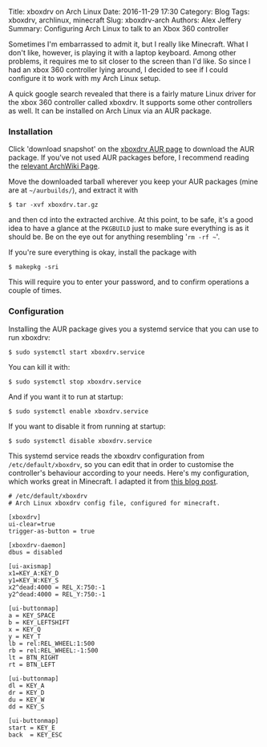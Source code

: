 Title: xboxdrv on Arch Linux
Date: 2016-11-29 17:30
Category: Blog
Tags: xboxdrv, archlinux, minecraft
Slug: xboxdrv-arch
Authors: Alex Jeffery
Summary: Configuring Arch Linux to talk to an Xbox 360 controller

Sometimes I'm embarrassed to admit it, but I really like Minecraft. What I don't like, however, is playing it with a laptop keyboard. Among other problems, it requires me to sit closer to the screen than I'd like. So since I had an xbox 360 controller lying around, I decided to see if I could configure it to work with my Arch Linux setup.

A quick google search revealed that there is a fairly mature Linux driver for the xbox 360 controller called xboxdrv. It supports some other controllers as well. It can be installed on Arch Linux via an AUR package.

### Installation

Click 'download snapshot' on the [xboxdrv AUR page](https://aur.archlinux.org/packages/xboxdrv/) to download the AUR package. If you've not used AUR packages before, I recommend reading the [relevant ArchWiki Page](https://wiki.archlinux.org/index.php/Arch_User_Repository).

Move the downloaded tarball wherever you keep your AUR packages (mine are at `~/aurbuilds/`), and extract it with

    $ tar -xvf xboxdrv.tar.gz

and then cd into the extracted archive. At this point, to be safe, it's a good idea to have a glance at the `PKGBUILD` just to make sure everything is as it should be. Be on the eye out for anything resembling '`rm -rf ~`'.

If you're sure everything is okay, install the package with

    $ makepkg -sri

This will require you to enter your password, and to confirm operations a couple of times.

### Configuration

Installing the AUR package gives you a systemd service that you can use to run xboxdrv:

    $ sudo systemctl start xboxdrv.service

You can kill it with:

    $ sudo systemctl stop xboxdrv.service

And if you want it to run at startup:

    $ sudo systemctl enable xboxdrv.service

If you want to disable it from running at startup:

    $ sudo systemctl disable xboxdrv.service

This systemd service reads the xboxdrv configuration from `/etc/default/xboxdrv`, so you can edit that in order to customise the controller's behaviour according to your needs. Here's my configuration, which works great in Minecraft. I adapted it from [this blog post](http://pspeter3.com/blog/2011/09/26/playing-minecraft-with-an-xbox360-controller/).

    # /etc/default/xboxdrv
    # Arch Linux xboxdrv config file, configured for minecraft.

    [xboxdrv]
    ui-clear=true
    trigger-as-button = true

    [xboxdrv-daemon]
    dbus = disabled

    [ui-axismap]
    x1=KEY_A:KEY_D
    y1=KEY_W:KEY_S
    x2^dead:4000 = REL_X:750:-1
    y2^dead:4000 = REL_Y:750:-1

    [ui-buttonmap]
    a = KEY_SPACE
    b = KEY_LEFTSHIFT
    x = KEY_Q
    y = KEY_T
    lb = rel:REL_WHEEL:1:500
    rb = rel:REL_WHEEL:-1:500
    lt = BTN_RIGHT
    rt = BTN_LEFT

    [ui-buttonmap]
    dl = KEY_A
    dr = KEY_D
    du = KEY_W
    dd = KEY_S

    [ui-buttonmap]
    start = KEY_E
    back  = KEY_ESC
